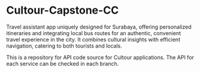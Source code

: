 # Cultour-Capstone-CC
Travel assistant app uniquely designed for Surabaya, offering personalized itineraries and integrating local bus routes for an authentic, convenient travel experience in the city. It combines cultural insights with efficient navigation, catering to both tourists and locals.

This is a repository for API code source for Cultour applications. The API for each service can be checked in each branch.
